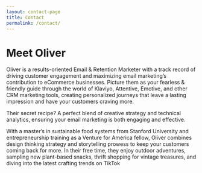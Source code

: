 ```yaml
---
layout: contact-page
title: Contact
permalink: /contact/
---
```


# Meet Oliver

Oliver is a results-oriented Email & Retention Marketer with a track record of driving customer engagement and maximizing email marketing’s contribution to eCommerce businesses. Picture them as your fearless & friendly guide through the world of Klaviyo, Attentive, Emotive, and other CRM marketing tools, creating personalized journeys that leave a lasting impression and have your customers craving more.

Their secret recipe? A perfect blend of creative strategy and technical analytics, ensuring your email marketing is both engaging and effective.

With a master’s in sustainable food systems from Stanford University and entrepreneurship training as a Venture for America fellow, Oliver combines design thinking strategy and storytelling prowess to keep your customers coming back for more. In their free time, they enjoy outdoor adventures, sampling new plant-based snacks, thrift shopping for vintage treasures, and diving into the latest crafting trends on TikTok